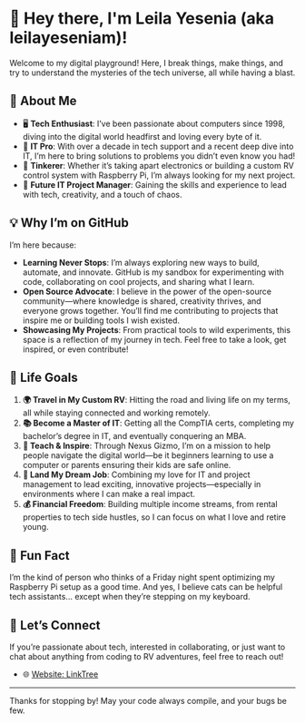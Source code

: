 # 👋 Hey there, I'm Leila Yesenia (aka leilayeseniam)! 

Welcome to my digital playground! Here, I break things, make things, and try to understand the mysteries of the tech universe, all while having a blast.

## 🌌 About Me
- 🖥️ **Tech Enthusiast**: I’ve been passionate about computers since 1998, diving into the digital world headfirst and loving every byte of it.
- 💼 **IT Pro**: With over a decade in tech support and a recent deep dive into IT, I’m here to bring solutions to problems you didn’t even know you had!
- 🧰 **Tinkerer**: Whether it’s taking apart electronics or building a custom RV control system with Raspberry Pi, I’m always looking for my next project.
- 🚀 **Future IT Project Manager**: Gaining the skills and experience to lead with tech, creativity, and a touch of chaos.

## 💡 Why I’m on GitHub
I’m here because:
- **Learning Never Stops**: I’m always exploring new ways to build, automate, and innovate. GitHub is my sandbox for experimenting with code, collaborating on cool projects, and sharing what I learn.
- **Open Source Advocate**: I believe in the power of the open-source community—where knowledge is shared, creativity thrives, and everyone grows together. You’ll find me contributing to projects that inspire me or building tools I wish existed.
- **Showcasing My Projects**: From practical tools to wild experiments, this space is a reflection of my journey in tech. Feel free to take a look, get inspired, or even contribute!

## 🎯 Life Goals
1. **🌍 Travel in My Custom RV**: Hitting the road and living life on my terms, all while staying connected and working remotely.
2. **📚 Become a Master of IT**: Getting all the CompTIA certs, completing my bachelor’s degree in IT, and eventually conquering an MBA.
3. **🧠 Teach & Inspire**: Through Nexus Gizmo, I’m on a mission to help people navigate the digital world—be it beginners learning to use a computer or parents ensuring their kids are safe online.
4. **💼 Land My Dream Job**: Combining my love for IT and project management to lead exciting, innovative projects—especially in environments where I can make a real impact.
5. **💰 Financial Freedom**: Building multiple income streams, from rental properties to tech side hustles, so I can focus on what I love and retire young.

## 🚀 Fun Fact
I’m the kind of person who thinks of a Friday night spent optimizing my Raspberry Pi setup as a good time. And yes, I believe cats can be helpful tech assistants... except when they’re stepping on my keyboard.

## 🔗 Let’s Connect
If you’re passionate about tech, interested in collaborating, or just want to chat about anything from coding to RV adventures, feel free to reach out!

- 🌐 [Website: LinkTree](https://linktr.ee/leilayeseniam)

---

Thanks for stopping by! May your code always compile, and your bugs be few. 
<!---
leilayeseniam/leilayeseniam is a ✨ special ✨ repository because its `README.md` (this file) appears on your GitHub profile.
You can click the Preview link to take a look at your changes.
--->
